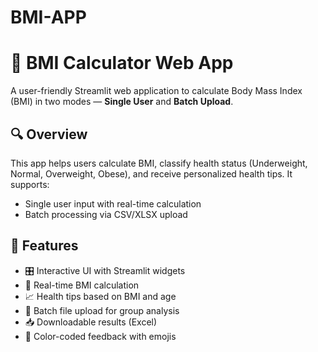 # BMI-APP
# 💪 BMI Calculator Web App

A user-friendly Streamlit web application to calculate Body Mass Index (BMI) in two modes — **Single User** and **Batch Upload**.

## 🔍 Overview

This app helps users calculate BMI, classify health status (Underweight, Normal, Overweight, Obese), and receive personalized health tips. It supports:

- Single user input with real-time calculation
- Batch processing via CSV/XLSX upload

## 🚀 Features

- 🎛 Interactive UI with Streamlit widgets
- 🧮 Real-time BMI calculation
- 📈 Health tips based on BMI and age
- 📂 Batch file upload for group analysis
- 📥 Downloadable results (Excel)
- 🎨 Color-coded feedback with emojis
